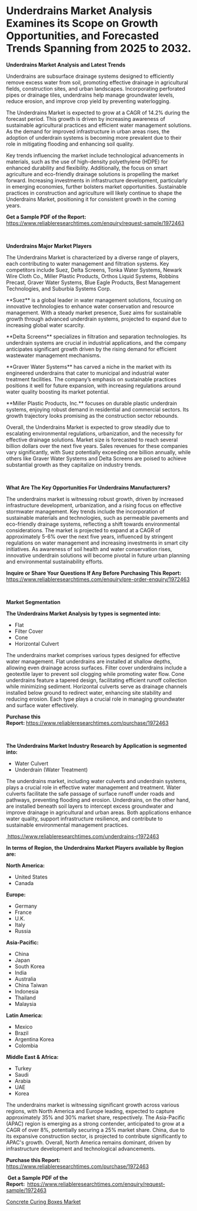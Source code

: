 <p><h1>Underdrains Market Analysis Examines its Scope on Growth Opportunities, and Forecasted Trends Spanning from 2025 to 2032.</h1></p><p><strong>Underdrains Market Analysis and Latest Trends</strong></p>
<p><p>Underdrains are subsurface drainage systems designed to efficiently remove excess water from soil, promoting effective drainage in agricultural fields, construction sites, and urban landscapes. Incorporating perforated pipes or drainage tiles, underdrains help manage groundwater levels, reduce erosion, and improve crop yield by preventing waterlogging.</p><p>The Underdrains Market is expected to grow at a CAGR of 14.2% during the forecast period. This growth is driven by increasing awareness of sustainable agricultural practices and efficient water management solutions. As the demand for improved infrastructure in urban areas rises, the adoption of underdrain systems is becoming more prevalent due to their role in mitigating flooding and enhancing soil quality.</p><p>Key trends influencing the market include technological advancements in materials, such as the use of high-density polyethylene (HDPE) for enhanced durability and flexibility. Additionally, the focus on smart agriculture and eco-friendly drainage solutions is propelling the market forward. Increasing investments in infrastructure development, particularly in emerging economies, further bolsters market opportunities. Sustainable practices in construction and agriculture will likely continue to shape the Underdrains Market, positioning it for consistent growth in the coming years.</p></p>
<p><strong>Get a Sample PDF of the Report:&nbsp;</strong> <a href="https://www.reliableresearchtimes.com/enquiry/request-sample/1972463?utm_campaign=2464&utm_medium=2&utm_source=Github&utm_content=ia&utm_term=10042025&utm_id=underdrains">https://www.reliableresearchtimes.com/enquiry/request-sample/1972463</a></p>
<p>&nbsp;</p>
<p><strong>Underdrains Major Market Players</strong></p>
<p><p>The Underdrains Market is characterized by a diverse range of players, each contributing to water management and filtration systems. Key competitors include Suez, Delta Screens, Tonka Water Systems, Newark Wire Cloth Co., Miller Plastic Products, Orthos Liquid Systems, Robbins Precast, Graver Water Systems, Blue Eagle Products, Best Management Technologies, and Suburbia Systems Corp.</p><p>**Suez** is a global leader in water management solutions, focusing on innovative technologies to enhance water conservation and resource management. With a steady market presence, Suez aims for sustainable growth through advanced underdrain systems, projected to expand due to increasing global water scarcity.</p><p>**Delta Screens** specializes in filtration and separation technologies. Its underdrain systems are crucial in industrial applications, and the company anticipates significant growth driven by the rising demand for efficient wastewater management mechanisms.</p><p>**Graver Water Systems** has carved a niche in the market with its engineered underdrains that cater to municipal and industrial water treatment facilities. The company’s emphasis on sustainable practices positions it well for future expansion, with increasing regulations around water quality boosting its market potential.</p><p>**Miller Plastic Products, Inc.** focuses on durable plastic underdrain systems, enjoying robust demand in residential and commercial sectors. Its growth trajectory looks promising as the construction sector rebounds.</p><p>Overall, the Underdrains Market is expected to grow steadily due to escalating environmental regulations, urbanization, and the necessity for effective drainage solutions. Market size is forecasted to reach several billion dollars over the next five years. Sales revenues for these companies vary significantly, with Suez potentially exceeding one billion annually, while others like Graver Water Systems and Delta Screens are poised to achieve substantial growth as they capitalize on industry trends.</p></p>
<p>&nbsp;</p>
<p><strong>What Are The Key Opportunities For Underdrains Manufacturers?</strong></p>
<p><p>The underdrains market is witnessing robust growth, driven by increased infrastructure development, urbanization, and a rising focus on effective stormwater management. Key trends include the incorporation of sustainable materials and technologies, such as permeable pavements and eco-friendly drainage systems, reflecting a shift towards environmental considerations. The market is projected to expand at a CAGR of approximately 5-6% over the next five years, influenced by stringent regulations on water management and increasing investments in smart city initiatives. As awareness of soil health and water conservation rises, innovative underdrain solutions will become pivotal in future urban planning and environmental sustainability efforts.</p></p>
<p><strong>Inquire or Share Your Questions If Any Before Purchasing This Report:</strong> <a href="https://www.reliableresearchtimes.com/enquiry/pre-order-enquiry/1972463?utm_campaign=2464&utm_medium=2&utm_source=Github&utm_content=ia&utm_term=10042025&utm_id=underdrains">https://www.reliableresearchtimes.com/enquiry/pre-order-enquiry/1972463</a></p>
<p>&nbsp;</p>
<p><strong>Market Segmentation</strong></p>
<p><strong>The Underdrains Market Analysis by types is segmented into:</strong></p>
<p><ul><li>Flat</li><li>Filter Cover</li><li>Cone</li><li>Horizontal Culvert</li></ul></p>
<p><p>The underdrains market comprises various types designed for effective water management. Flat underdrains are installed at shallow depths, allowing even drainage across surfaces. Filter cover underdrains include a geotextile layer to prevent soil clogging while promoting water flow. Cone underdrains feature a tapered design, facilitating efficient runoff collection while minimizing sediment. Horizontal culverts serve as drainage channels installed below ground to redirect water, enhancing site stability and reducing erosion. Each type plays a crucial role in managing groundwater and surface water effectively.</p></p>
<p><strong>Purchase this Report:&nbsp;</strong><a href="https://www.reliableresearchtimes.com/purchase/1972463?utm_campaign=2464&utm_medium=2&utm_source=Github&utm_content=ia&utm_term=10042025&utm_id=underdrains">https://www.reliableresearchtimes.com/purchase/1972463</a></p>
<p>&nbsp;</p>
<p><strong>The Underdrains Market Industry Research by Application is segmented into:</strong></p>
<p><ul><li>Water Culvert</li><li>Underdrain (Water Treatment)</li></ul></p>
<p><p>The underdrains market, including water culverts and underdrain systems, plays a crucial role in effective water management and treatment. Water culverts facilitate the safe passage of surface runoff under roads and pathways, preventing flooding and erosion. Underdrains, on the other hand, are installed beneath soil layers to intercept excess groundwater and improve drainage in agricultural and urban areas. Both applications enhance water quality, support infrastructure resilience, and contribute to sustainable environmental management practices.</p></p>
<p><a href="https://www.reliableresearchtimes.com/underdrains-r1972463?utm_campaign=2464&utm_medium=2&utm_source=Github&utm_content=ia&utm_term=10042025&utm_id=underdrains">&nbsp;https://www.reliableresearchtimes.com/underdrains-r1972463</a></p>
<p><strong>In terms of Region, the Underdrains Market Players available by Region are:</strong></p>
<p>
    <p> <strong> North America: </strong>
        <ul>
            <li>United States</li>
            <li>Canada</li>
        </ul>
        </p> 
    <p> <strong> Europe: </strong>
        <ul>
            <li>Germany</li>
            <li>France</li>
            <li>U.K.</li>
            <li>Italy</li>
            <li>Russia</li>
        </ul>
        </p> 
    <p> <strong> Asia-Pacific: </strong>
        <ul>
            <li>China</li>
            <li>Japan</li>
            <li>South Korea</li>
            <li>India</li>
            <li>Australia</li>
            <li>China Taiwan</li>
            <li>Indonesia</li>
            <li>Thailand</li>
            <li>Malaysia</li>
        </ul>
        </p> 
    <p> <strong> Latin America: </strong>
        <ul>
            <li>Mexico</li>
            <li>Brazil</li>
            <li>Argentina Korea</li>
            <li>Colombia</li>
        </ul>
        </p> 
    <p> <strong> Middle East & Africa: </strong>
        <ul>
            <li>Turkey</li>
            <li>Saudi</li>
            <li>Arabia</li>
            <li>UAE</li>
            <li>Korea</li>
        </ul>
    </p>
    </p>
<p><p>The underdrains market is witnessing significant growth across various regions, with North America and Europe leading, expected to capture approximately 35% and 30% market share, respectively. The Asia-Pacific (APAC) region is emerging as a strong contender, anticipated to grow at a CAGR of over 8%, potentially securing a 25% market share. China, due to its expansive construction sector, is projected to contribute significantly to APAC's growth. Overall, North America remains dominant, driven by infrastructure development and technological advancements.</p></p>
<p><strong>Purchase this Report: </strong><a href="https://www.reliableresearchtimes.com/purchase/1972463?utm_campaign=2464&utm_medium=2&utm_source=Github&utm_content=ia&utm_term=10042025&utm_id=underdrains">https://www.reliableresearchtimes.com/purchase/1972463</a></p>
<p>&nbsp;<strong>Get a Sample PDF of the Report:&nbsp;&nbsp;</strong><a href="https://www.reliableresearchtimes.com/enquiry/request-sample/1972463?utm_campaign=2464&utm_medium=2&utm_source=Github&utm_content=ia&utm_term=10042025&utm_id=underdrains">https://www.reliableresearchtimes.com/enquiry/request-sample/1972463</a></p>
<p><strong></strong></p>
<p><p><a href="https://github.com/cherrivacius/Market-Research-Report-List-1/blob/main/concrete-curing-boxes-market.md?utm_campaign=2464&utm_medium=2&utm_source=Github&utm_content=ia&utm_term=10042025&utm_id=underdrains">Concrete Curing Boxes Market</a></p></p>